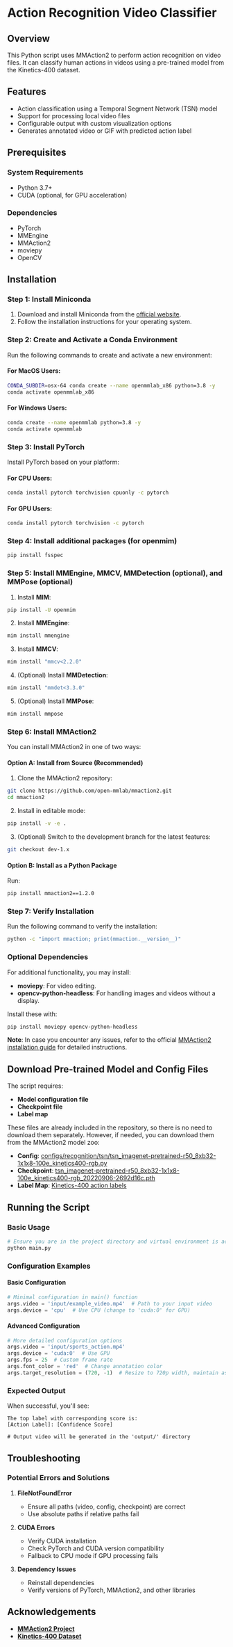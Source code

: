 # Action Recognition Video Classifier

## Overview

This Python script uses MMAction2 to perform action recognition on video files. It can classify human actions in videos using a pre-trained model from the Kinetics-400 dataset.

## Features

- Action classification using a Temporal Segment Network (TSN) model
- Support for processing local video files
- Configurable output with custom visualization options
- Generates annotated video or GIF with predicted action label

## Prerequisites

### System Requirements
- Python 3.7+
- CUDA (optional, for GPU acceleration)

### Dependencies

- PyTorch
- MMEngine
- MMAction2
- moviepy
- OpenCV

## Installation

### Step 1: Install Miniconda

1. Download and install Miniconda from the [official website](https://docs.anaconda.com/miniconda/).
2. Follow the installation instructions for your operating system.

### Step 2: Create and Activate a Conda Environment

Run the following commands to create and activate a new environment:

#### For MacOS Users:
```bash
CONDA_SUBDIR=osx-64 conda create --name openmmlab_x86 python=3.8 -y
conda activate openmmlab_x86
```

#### For Windows Users:
```bash
conda create --name openmmlab python=3.8 -y
conda activate openmmlab
```

### Step 3: Install PyTorch

Install PyTorch based on your platform:

#### For CPU Users:

```bash
conda install pytorch torchvision cpuonly -c pytorch
```

#### For GPU Users:

```bash
conda install pytorch torchvision -c pytorch
```

### Step 4: Install additional packages (for openmim)
```bash
pip install fsspec
```

### Step 5: Install MMEngine, MMCV, MMDetection (optional), and MMPose (optional)

1. Install **MIM**:
```bash
pip install -U openmim
```

2. Install **MMEngine**:
```bash
mim install mmengine
```

3. Install **MMCV**:
```bash
mim install "mmcv<2.2.0"
```

4. (Optional) Install **MMDetection**:
```bash
mim install "mmdet<3.3.0"
```

5. (Optional) Install **MMPose**:
```bash
mim install mmpose
```

### Step 6: Install MMAction2

You can install MMAction2 in one of two ways:

#### Option A: Install from Source (Recommended)

1. Clone the MMAction2 repository:
```bash
git clone https://github.com/open-mmlab/mmaction2.git
cd mmaction2
```

2. Install in editable mode:
```bash
pip install -v -e .
```

3. (Optional) Switch to the development branch for the latest features:
```bash
git checkout dev-1.x
```

#### Option B: Install as a Python Package

Run:
```bash
pip install mmaction2==1.2.0
```

### Step 7: Verify Installation

Run the following command to verify the installation:
```bash
python -c "import mmaction; print(mmaction.__version__)"
```

### Optional Dependencies

For additional functionality, you may install:
- **moviepy**: For video editing.
- **opencv-python-headless**: For handling images and videos without a display.

Install these with:
```bash
pip install moviepy opencv-python-headless
```

**Note**: In case you encounter any issues, refer to the official [MMAction2 installation guide](https://mmaction2.readthedocs.io/en/stable/get_started/installation.html) for detailed instructions.

## Download Pre-trained Model and Config Files

The script requires:

- **Model configuration file**
- **Checkpoint file**
- **Label map**

These files are already included in the repository, so there is no need to download them separately. However, if needed, you can download them from the MMAction2 model zoo:

- **Config**: [configs/recognition/tsn/tsn_imagenet-pretrained-r50_8xb32-1x1x8-100e_kinetics400-rgb.py](https://github.com/open-mmlab/mmaction2/tree/main/configs/recognition/tsn/tsn_imagenet-pretrained-r50_8xb32-1x1x8-100e_kinetics400-rgb.py)
- **Checkpoint**: [tsn_imagenet-pretrained-r50_8xb32-1x1x8-100e_kinetics400-rgb_20220906-2692d16c.pth](https://download.openmmlab.com/mmaction/recognition/tsn/tsn_imagenet-pretrained-r50_8xb32-1x1x8-100e_kinetics400-rgb_20220906-2692d16c.pth)
- **Label Map**: [Kinetics-400 action labels](https://github.com/open-mmlab/mmaction2/blob/main/tools/data/kinetics/label_map.txt)

## Running the Script

### Basic Usage

```bash
# Ensure you are in the project directory and virtual environment is activated
python main.py
```

### Configuration Examples

#### Basic Configuration
```python
# Minimal configuration in main() function
args.video = 'input/example_video.mp4'  # Path to your input video
args.device = 'cpu'  # Use CPU (change to 'cuda:0' for GPU)
```

#### Advanced Configuration
```python
# More detailed configuration options
args.video = 'input/sports_action.mp4'
args.device = 'cuda:0'  # Use GPU
args.fps = 25  # Custom frame rate
args.font_color = 'red'  # Change annotation color
args.target_resolution = (720, -1)  # Resize to 720p width, maintain aspect ratio
```

### Expected Output

When successful, you'll see:
```
The top label with corresponding score is:
[Action Label]: [Confidence Score]

# Output video will be generated in the 'output/' directory
```

## Troubleshooting

### Potential Errors and Solutions

1. **FileNotFoundError**
   - Ensure all paths (video, config, checkpoint) are correct
   - Use absolute paths if relative paths fail

2. **CUDA Errors**
   - Verify CUDA installation
   - Check PyTorch and CUDA version compatibility
   - Fallback to CPU mode if GPU processing fails

3. **Dependency Issues**
   - Reinstall dependencies
   - Verify versions of PyTorch, MMAction2, and other libraries

## Acknowledgements

- **[MMAction2 Project](https://github.com/open-mmlab/mmaction2)**  
- **[Kinetics-400 Dataset](https://deepmind.com/research/open-source/kinetics)**
